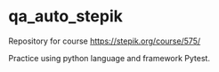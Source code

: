 # qa_auto_stepik

Repository for course https://stepik.org/course/575/

Practice using python language and framework Pytest.